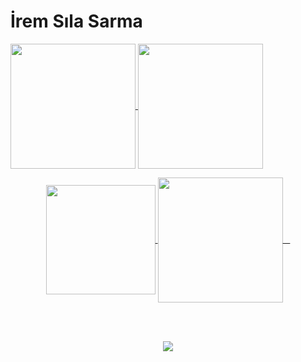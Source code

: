 <h1> İrem Sıla Sarma </h1>
<!--https://github.com/anuraghazra/github-readme-stats-->
<a href="https://github.com/anuraghazra/github-readme-stats">
  <img height=200 align="center" src="https://github-readme-stats.vercel.app/api?username=iremsila-l&show_icons=true&theme=midnight-purple&rank_icon=github&border_color=#D8582C" />
  <img height=200 align="center" src="https://github-readme-stats.vercel.app/api/top-langs/?username=iremsila-l&layout=donut&theme=midnight-purple" />
</a> 

<p align="center">
  <a href="https://github.com/anuraghazra/github-readme-stats">
    <img height=175 align="center" src="https://github-readme-stats.vercel.app/api?username=iremsila-l&show_icons=true&theme=midnight-purple&rank_icon=github&include_all_commits=true&count_private=true&hide_border=true&line_height=20" />
    <img height=200 align="center" src="https://github-readme-stats.vercel.app/api/top-langs/?username=iremsila-l&layout=donut&theme=midnight-purple"/>
  </a>
</p>

<br></br>
<p align="center">
  <a href="https://skillicons.dev">
    <img src="https://skillicons.dev/icons?i=cs,git,docker,dotnet,eclipse,java,postman,unity,visualstudio,ps,mysql" />
  </a>
</p>
